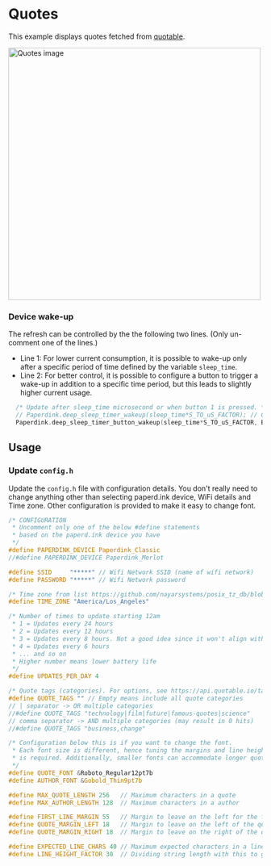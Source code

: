 # Quotes

This example displays quotes fetched from [quotable](https://github.com/lukePeavey/quotable).

<img src="Quotes.png" width="500" alt="Quotes image">

### Device wake-up

The refresh can be controlled by the the following two lines. (Only un-comment one of the lines.)

- Line 1: For lower current consumption, it is possible to wake-up only after a specific period of time defined by the variable `sleep_time`.
- Line 2: For better control, it is possible to configure a button to trigger a wake-up in addition to a specific time period, but this leads to slightly higher current usage.

```c
  /* Update after sleep_time microsecond or when button 1 is pressed. */
  // Paperdink.deep_sleep_timer_wakeup(sleep_time*S_TO_uS_FACTOR); // Consumes lower current
  Paperdink.deep_sleep_timer_button_wakeup(sleep_time*S_TO_uS_FACTOR, BUTTON_1_PIN); // Consumes higher current
```

## Usage

### Update `config.h`

Update the `config.h` file with configuration details.
You don't really need to change anything other than selecting paperd.ink device, WiFi details and Time zone.
Other configuration is provided to make it easy to change font.

```c
/* CONFIGURATION
 * Uncomment only one of the below #define statements
 * based on the paperd.ink device you have
 */
#define PAPERDINK_DEVICE Paperdink_Classic
//#define PAPERDINK_DEVICE Paperdink_Merlot

#define SSID     "*****" // Wifi Network SSID (name of wifi network)
#define PASSWORD "*****" // Wifi Network password

/* Time zone from list https://github.com/nayarsystems/posix_tz_db/blob/master/zones.csv */
#define TIME_ZONE "America/Los_Angeles"

/* Number of times to update starting 12am
 * 1 = Updates every 24 hours
 * 2 = Updates every 12 hours
 * 3 = Updates every 8 hours. Not a good idea since it won't align with day changes.
 * 4 = Updates every 6 hours
 * ... and so on
 * Higher number means lower battery life
 */
#define UPDATES_PER_DAY 4

/* Quote tags (categories). For options, see https://api.quotable.io/tags */
#define QUOTE_TAGS "" // Empty means include all quote categories
// | separator -> OR multiple categories
//#define QUOTE_TAGS "technology|film|future|famous-quotes|science"
// comma separator -> AND multiple categories (may result in 0 hits)
//#define QUOTE_TAGS "business,change"

/* Configuration below this is if you want to change the font.
 * Each font size is different, hence tuning the margins and line height
 * is required. Additionally, smaller fonts can accommodate longer quotes.
 */
#define QUOTE_FONT &Roboto_Regular12pt7b
#define AUTHOR_FONT &Gobold_Thin9pt7b

#define MAX_QUOTE_LENGTH 256   // Maximum characters in a quote
#define MAX_AUTHOR_LENGTH 128  // Maximum characters in a author

#define FIRST_LINE_MARGIN 55   // Margin to leave on the left for the first line (in pixels)
#define QUOTE_MARGIN_LEFT 18   // Margin to leave on the left of the quote 2nd line onwards (in pixels)
#define QUOTE_MARGIN_RIGHT 18  // Margin to leave on the right of the quote (in pixels)

#define EXPECTED_LINE_CHARS 40 // Maximum expected characters in a line
#define LINE_HEIGHT_FACTOR 30  // Dividing string length with this to get number of lines
```
